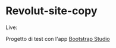 # Revolut-site-copy

Live:

Progetto di test con l'app [Bootstrap Studio](https://bootstrapstudio.io/)
